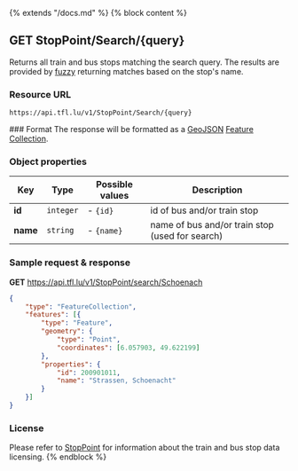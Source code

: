{% extends "/docs.md" %}
{% block content %}
## GET StopPoint/Search/{query}
Returns all train and bus stops matching the search query. The results are provided by [fuzzy](https://www.npmjs.com/package/fuzzy) returning matches based on the stop's name.

### Resource URL
    https://api.tfl.lu/v1/StopPoint/Search/{query}

### Format
The response will be formatted as a [GeoJSON](http://geojson.org/) [Feature Collection](http://geojson.org/geojson-spec.html#feature-collection-objects).

### Object properties
| Key          | Type      | Possible values | Description |
| ------------ | --------- | --------------- | ----------- |
| **id**       | `integer` | - `{id}`         | id of bus and/or train stop |
| **name**     | `string`  | - `{name}`       | name of bus and/or train stop (used for search) |

### Sample request & response
**GET** https://api.tfl.lu/v1/StopPoint/search/Schoenach
```json
{
	"type": "FeatureCollection",
	"features": [{
		"type": "Feature",
		"geometry": {
			"type": "Point",
			"coordinates": [6.057903, 49.622199]
		},
		"properties": {
			"id": 200901011,
			"name": "Strassen, Schoenacht"
		}
	}]
}
```

### License
Please refer to [StopPoint](/RESTAPIs/StopPoint.md#license) for information about the train and bus stop data licensing.
{% endblock %}
